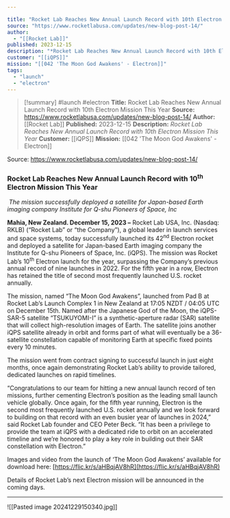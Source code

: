 ```yaml
---

title: "Rocket Lab Reaches New Annual Launch Record with 10th Electron Mission This Year "
source: "https://www.rocketlabusa.com/updates/new-blog-post-14/"
author:
  - "[[Rocket Lab]]"
published: 2023-12-15
description: "*Rocket Lab Reaches New Annual Launch Record with 10th Electron Mission This Year*"
customer: "[[iQPS]]"
mission: "[[042 'The Moon God Awakens' - Electron]]"
tags:
  - "launch"
  - "electron"
---
```

>[!summary]
#launch #electron
**Title:** Rocket Lab Reaches New Annual Launch Record with 10th Electron Mission This Year 
**Source:** https://www.rocketlabusa.com/updates/new-blog-post-14/
**Author:** [[Rocket Lab]]
**Published:** 2023-12-15
**Description:** *Rocket Lab Reaches New Annual Launch Record with 10th Electron Mission This Year*
**Customer:** [[iQPS]]
**Mission:** [[042 'The Moon God Awakens' - Electron]]

Source: https://www.rocketlabusa.com/updates/new-blog-post-14/
### **Rocket Lab Reaches New Annual Launch Record with 10<sup>th</sup> Electron Mission This Year**

 *The mission successfully deployed a satellite for Japan-based Earth imaging company Institute for Q-shu Pioneers of Space, Inc*

**Mahia, New Zealand. December 15, 2023 –** Rocket Lab USA, Inc. (Nasdaq: RKLB) (“Rocket Lab” or “the Company”), a global leader in launch services and space systems, today successfully launched its 42<sup>nd</sup> Electron rocket and deployed a satellite for Japan-based Earth imaging company the Institute for Q-shu Pioneers of Space, Inc. (iQPS). The mission was Rocket Lab’s 10<sup>th</sup> Electron launch for the year, surpassing the Company’s previous annual record of nine launches in 2022. For the fifth year in a row, Electron has retained the title of second most frequently launched U.S. rocket annually.

The mission, named “The Moon God Awakens”, launched from Pad B at Rocket Lab’s Launch Complex 1 in New Zealand at 17:05 NZDT / 04:05 UTC on December 15th. Named after the Japanese God of the Moon, the iQPS-SAR-5 satellite “TSUKUYOMI-I” is a synthetic-aperture radar (SAR) satellite that will collect high-resolution images of Earth. The satellite joins another iQPS satellite already in orbit and forms part of what will eventually be a 36-satellite constellation capable of monitoring Earth at specific fixed points every 10 minutes.

The mission went from contract signing to successful launch in just eight months, once again demonstrating Rocket Lab’s ability to provide tailored, dedicated launches on rapid timelines.

“Congratulations to our team for hitting a new annual launch record of ten missions, further cementing Electron’s position as the leading small launch vehicle globally. Once again, for the fifth year running, Electron is the second most frequently launched U.S. rocket annually and we look forward to building on that record with an even busier year of launches in 2024,” said Rocket Lab founder and CEO Peter Beck. “It has been a privilege to provide the team at iQPS with a dedicated ride to orbit on an accelerated timeline and we’re honored to play a key role in building out their SAR constellation with Electron.”

Images and video from the launch of ‘The Moon God Awakens’ available for download here: [https://flic.kr/s/aHBqjAV8hR](https://flic.kr/s/aHBqjAV8hR)

Details of Rocket Lab’s next Electron mission will be announced in the coming days. 

---

![[Pasted image 20241229150340.jpg]]